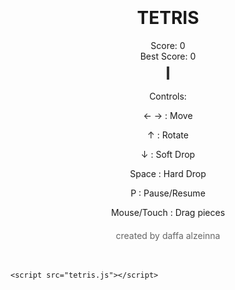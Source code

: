 <!DOCTYPE html>
<html>
<head>
    <title>Tetris Game</title>
    <meta name="viewport" content="width=device-width, initial-scale=1.0, maximum-scale=1.0, user-scalable=no">
    <style>
        .container {
            text-align: center;
            padding: 20px;
        }
        .game-stats {
            margin: 10px 0;
        }
        #game-board {
            border: 2px solid #333;
        }
        .pause-overlay {
            display: none;
            position: absolute;
            top: 50%;
            left: 50%;
            transform: translate(-50%, -50%);
            font-size: 24px;
            font-weight: bold;
        }
        #achievement-image {
            display: none;
            position: absolute;
            top: 50%;
            left: 50%;
            transform: translate(-50%, -50%);
            width: 200px;
        }
        .controls {
            margin: 20px 0;
        }
        .mobile-controls {
            display: none;
        }
        .control-btn {
            padding: 10px 20px;
            margin: 5px;
            font-size: 18px;
        }
        footer {
            margin-top: 20px;
            color: #666;
        }
        @media (max-width: 768px) {
            .mobile-controls {
                display: block;
            }
        }
    </style>
</head>
<body>
    <div class="container">
        <h1>TETRIS</h1>
        <div class="game-stats">
            Score: <span id="score">0</span><br>
            Best Score: <span id="best-score">0</span>
        </div>
        <canvas id="game-board" width="240" height="480"></canvas>
        <div class="pause-overlay" id="pause-text">PAUSED</div>
        <img id="achievement-image" src="achievement.png" alt="New High Score!">
        <div class="controls">
            <p>Controls:</p>
            <p>← → : Move</p>
            <p>↑ : Rotate</p>
            <p>↓ : Soft Drop</p>
            <p>Space : Hard Drop</p>
            <p>P : Pause/Resume</p>
            <p>Mouse/Touch : Drag pieces</p>
        </div>
        <div class="mobile-controls">
            <button class="control-btn" id="left-btn">←</button>
            <button class="control-btn" id="rotate-btn">↑</button>
            <button class="control-btn" id="right-btn">→</button>
            <button class="control-btn" id="down-btn">↓</button>
            <button class="control-btn" id="drop-btn">⬇️</button>
            <button class="control-btn" id="pause-btn">⏸️</button>
        </div>
        <footer>
            <p>created by daffa alzeinna</p>
        </footer>
    </div>

    <script src="tetris.js"></script>
</body>
</html>
